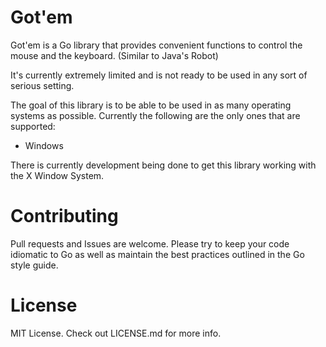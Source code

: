 # Got'em
Got'em is a Go library that provides convenient functions to control the mouse and the keyboard. (Similar to Java's Robot)

It's currently extremely limited and is not ready to be used in any sort of serious setting.

The goal of this library is to be able to be used in as many operating systems as possible. Currently the following are the only ones that are supported:
- Windows

There is currently development being done to get this library working with the X Window System. 

# Contributing
Pull requests and Issues are welcome. Please try to keep your code idiomatic to Go as well as maintain the best practices outlined in the Go style guide. 

# License
MIT License. Check out LICENSE.md for more info.
